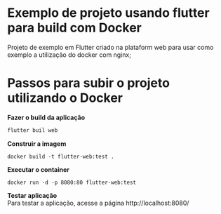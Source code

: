 # Exemplo de projeto usando flutter para build com Docker

Projeto de exemplo em Flutter criado na plataform web para usar como exemplo a utilização do docker com nginx;

# Passos para subir o projeto utilizando o Docker

**Fazer o build da aplicação**
```bash
flutter buil web
```

**Construir a imagem**
```shell
docker build -t flutter-web:test .
```

**Executar o container**
```shell
docker run -d -p 8080:80 flutter-web:test
```

**Testar aplicação**  
Para testar a aplicação, acesse a página http://localhost:8080/